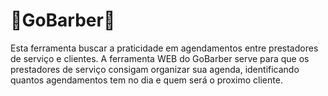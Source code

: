 # 💈️GoBarber💈️

Esta ferramenta buscar a praticidade em agendamentos entre prestadores de serviço e clientes. A ferramenta WEB do GoBarber serve para que os prestadores de serviço
consigam organizar sua agenda, identificando quantos agendamentos tem no dia e quem será o proximo cliente.
